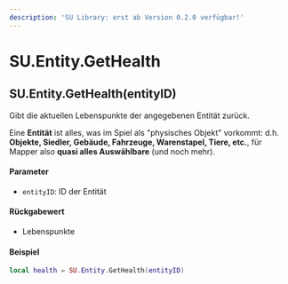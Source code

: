 ```yaml
---
description: 'SU Library: erst ab Version 0.2.0 verfügbar!'
---
```


# SU.Entity.GetHealth

## SU.Entity.GetHealth(entityID)

Gibt die aktuellen Lebenspunkte der angegebenen Entität zurück.

Eine **Entität** ist alles, was im Spiel als "physisches Objekt" vorkommt: d.h. **Objekte, Siedler, Gebäude, Fahrzeuge, Warenstapel, Tiere, etc.**, für Mapper also **quasi alles Auswählbare** (und noch mehr).

#### Parameter

* `entityID`: ID der Entität

#### Rückgabewert

* Lebenspunkte

#### Beispiel

```lua
local health = SU.Entity.GetHealth(entityID)
```
